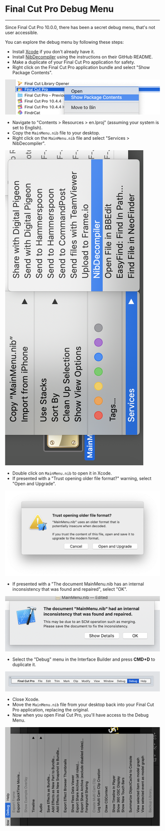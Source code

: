 # Final Cut Pro Debug Menu
---

Since Final Cut Pro 10.0.0, there has been a secret debug menu, that's not user accessible.

You can explore the debug menu by following these steps:

* Install [Xcode](https://developer.apple.com/xcode/) if you don't already have it.
* Install [NibDecompiler](https://github.com/akahan/Nib-Decompiler) using the instructions on their GitHub README.
* Make a duplicate of your Final Cut Pro application for safety.
* Right click on the Final Cut Pro application bundle and select "Show Package Contents".

![Show Package Contents](../../images/show-package-contents.png)

* Navigate to "Contents > Resources > en.lproj" (assuming your system is set to English).
* Copy the `MainMenu.nib` file to your desktop.
* Right click on the `MainMenu.nib` file and select "Services > NibDecompiler".

![NibDecompiler](../../images/nib-decompiler.png)

* Double click on `MainMenu.nib` to open it in Xcode.
* If presented with a "Trust opening older file format?" warning, select "Open and Upgrade".

![Xcode Warning](../../images/nib-error.png)

* If presented with a "The document MainMenu.nib has an internal inconsistency that was found and repaired", select "OK".

![Xcode Error](../../images/xcode-error.png)

* Select the "Debug" menu in the Interface Builder and press **CMD+D** to duplicate it.

![Duplicate Debug Menu Item](../../images/debug-duplicate.png)

* Close Xcode.
* Move the `MainMenu.nib` file from your desktop back into your Final Cut Pro application, replacing the original.
* Now when you open Final Cut Pro, you'll have access to the Debug Menu.

![Debug Menu Item](../../images/debug-menu.png)